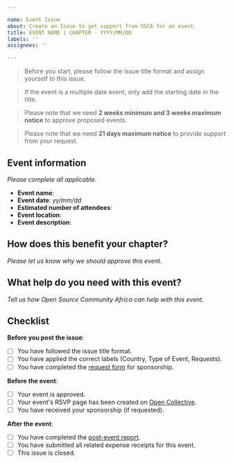 ```yaml
---

name: Event Issue
about: Create an Issue to get support from OSCA for an event.
title: EVENT NAME | CHAPTER - YYYY/MM/DD
labels: ''
assignees: ''

---
```


> Before you start, please follow the issue title format and assign yourself to this issue.

> If the event is a multiple date event, only add the starting date in the title.

> Please note that we need **2 weeks minimum and 3 weeks maximum notice** to approve proposed events.

> Please note that we need **21 days maximum notice** to provide support from your request.

## Event information
_Please complete all applicable._

- **Event name**:
- **Event date**: _yy/mm/dd_
- **Estimated number of attendees**: 
- **Event location**:
- **Event description**:

## How does this benefit your chapter?
_Please let us know why we should approve this event._

## What help do you need with this event? 
_Tell us how Open Source Community Africa can help with this event._

## Checklist

**Before you post the issue**: 
- [ ] You have followed the issue title format.
- [ ] You have applied the correct labels (Country, Type of Event, Requests).
- [ ] You have completed the [request form](https://bit.ly/osca-cl-request) for sponsorship.

**Before the event**: 
- [ ] Your event is approved.
- [ ] Your event's RSVP page has been created on [Open Collective](https://opencollective.com/osca).
- [ ] You have received your sponsorship (if requested).

**After the event**:  
- [ ] You have completed the [post-event report](/chapter-leads-hub/blob/master/docs/post-event-template.md).
- [ ] You have submitted all related expense receipts for this event.
- [ ] This issue is closed.

